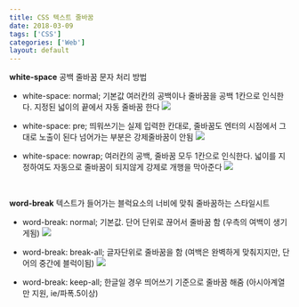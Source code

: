 ```yaml
---
title: CSS 텍스트 줄바꿈
date: 2018-03-09
tags: ['CSS']
categories: ['Web']
layout: default 
---
```


**white-space**
공백 줄바꿈 문자 처리 방법

- white-space: normal;
기본값 여러칸의 공백이나 줄바꿈을 공백 1칸으로 인식한다. 지정된 넓이의 끝에서 자동 줄바꿈 한다
![](/images/w1.jpg)


- white-space: pre;
띄워쓰기는 실제 입력한 칸대로, 줄바꿈도 엔터의 시점에서 그대로 노출이 된다 넘어가는 부분은 강제줄바꿈이 안됨
![](/images/w2.jpg)


- white-space: nowrap;
여러칸의 공백, 줄바꿈 모두 1칸으로 인식한다. 넓이를 지정하여도 자동으로 줄바꿈이 되지않게 강제로 개행을 막아준다
![](/images/w3.jpg)


<br>


**word-break**
텍스트가 들어가는 블럭요소의 너비에 맞춰 줄바꿈하는 스타일시트

- word-break: normal;
기본값. 단어 단위로 끊어서 줄바꿈 함 (우측의 여백이 생기게됨)
![](/images/w4.jpg)


- word-break: break-all;
글자단위로 줄바꿈을 함 (여백은 완벽하게 맞춰지지만, 단어의 중간에 블럭이됨)
![](/images/w5.jpg)


- word-break: keep-all;
한글일 경우 띄어쓰기 기준으로 줄바꿈 해줌 (아시아계열만 지원, ie/파폭.5이상)





<style>
.article-entry img {margin:0 !important}
</style>